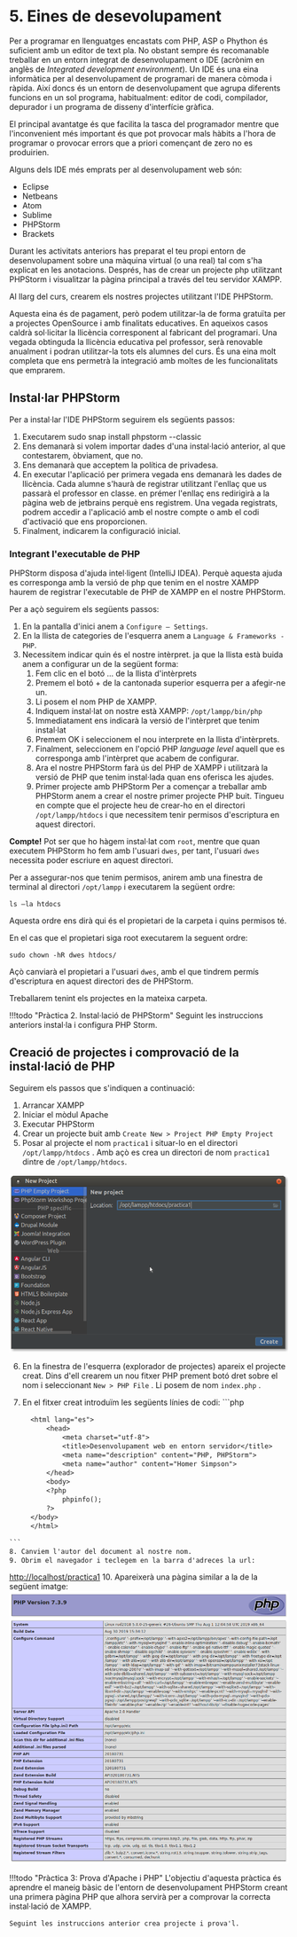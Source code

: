 # 5. Eines de desevolupament

Per a programar en llenguatges encastats com PHP, ASP o Phython és
suficient amb un editor de text pla. No obstant sempre és recomanable
treballar en un entorn integrat de desenvolupament o IDE (acrònim en
anglès de *Integrated development environment*). Un IDE és una eina
informàtica per al desenvolupament de programari de manera còmoda i
ràpida. Així doncs és un entorn de desenvolupament que agrupa diferents
funcions en un sol programa, habitualment: editor de codi, compilador,
depurador i un programa de disseny d'interfície gràfica.

El principal avantatge és que facilita la tasca del programador mentre
que l'inconvenient més important és que pot provocar mals hàbits a
l'hora de programar o provocar errors que a priori començant de zero no
es produirien.

Alguns dels IDE més emprats per al desenvolupament web són:

-   Eclipse
-   Netbeans
-   Atom
-   Sublime
-   PHPStorm
-   Brackets

Durant les activitats anteriors has preparat el teu propi entorn de
desenvolupament sobre una màquina virtual (o una real) tal com s'ha
explicat en les anotacions. Després, has de crear un projecte php
utilitzant PHPStorm i visualitzar la pàgina principal a través del teu
servidor XAMPP.

Al llarg del curs, crearem els nostres projectes utilitzant l'IDE PHPStorm.

Aquesta eina és de pagament, però podem utilitzar-la de forma gratuïta per a projectes OpenSource i amb finalitats educatives. En aqueixos
casos caldrà sol·licitar la llicència corresponent al fabricant del programari. Una vegada obtinguda la llicència educativa pel professor,
serà renovable anualment i podran utilitzar-la tots els alumnes del curs. És una eina molt completa que ens permetrà la integració amb
moltes de les funcionalitats que emprarem. 

## Instal·lar PHPStorm

Per a instal·lar l'IDE PHPStorm seguirem els següents passos:

1.  Executarem
    sudo snap install phpstorm --classic
2.  Ens demanarà si volem importar dades d'una instal·lació anterior,
    al que contestarem, òbviament, que no.
3.  Ens demanarà que acceptem la política de privadesa.
4.  En executar l'aplicació per primera vegada ens demanarà les dades
    de llicència. Cada alumne s'haurà de registrar utilitzant l'enllaç
    que us passarà el professor en classe. en prémer l'enllaç ens
    redirigirà a la pàgina web de jetbrains perquè ens registrem. Una
    vegada registrats, podrem accedir a l'aplicació amb el nostre
    compte o amb el codi d'activació que ens proporcionen.
5.  Finalment, indicarem la configuració inicial.

### Integrant l'executable de PHP

PHPStorm disposa d'ajuda intel·ligent (IntelliJ IDEA). Perquè aquesta
ajuda es corresponga amb la versió de php que tenim en el nostre XAMPP
haurem de registrar l'executable de PHP de XAMPP en el nostre PHPStorm.

Per a açò seguirem els següents passos:

1.  En la pantalla d'inici anem a `Configure – Settings`.
2.  En la llista de categories de l'esquerra anem a
    `Language & Frameworks - PHP`.
3.  Necessitem indicar quin és el nostre intèrpret. ja que la llista
    està buida anem a configurar un de la següent forma:
    1.  Fem clic en el botó \... de la llista d'intèrprets
    2.  Premem el botó + de la cantonada superior esquerra per a
        afegir-ne un.
    3.  Li posem el nom PHP de XAMPP.
    4.  Indiquem instal·lat on nostre està XAMPP: `/opt/lampp/bin/php`
    5.  Immediatament ens indicarà la versió de l'intèrpret que tenim
        instal·lat
    6.  Premem OK i seleccionem el nou interprete en la llista
        d'intèrprets.
    7.  Finalment, seleccionem en l'opció PHP *language level* aquell
        que es corresponga amb l'intèrpret que acabem de configurar.
    8.  Ara el nostre PHPStorm farà ús del PHP de XAMPP i utilitzarà la
        versió de PHP que tenim instal·lada quan ens oferisca les
        ajudes.
    9.  Primer projecte amb PHPStorm Per a començar a treballar amb
        PHPStorm anem a crear el nostre primer projecte PHP buit.
        Tingueu en compte que el projecte heu de crear-ho en el
        directori `/opt/lampp/htdocs` i que necessitem tenir permisos
        d'escriptura en aquest directori.

**Compte!** Pot ser que ho hàgem instal·lat com `root`, mentre que quan
executem PHPStorm ho fem amb l'usuari `dwes`, per tant, l'usuari
`dwes` necessita poder escriure en aquest directori.

Per a assegurar-nos que tenim permisos, anirem amb una finestra de
terminal al directori `/opt/lampp` i executarem la següent ordre:

```shell 
ls –la htdocs
```

Aquesta ordre ens dirà qui és el propietari de la carpeta i quins
permisos té.

En el cas que el propietari siga root executarem la seguent ordre:

```shell
sudo chown -hR dwes htdocs/
```

Açò canviarà el propietari a l'usuari `dwes`, amb el que tindrem permís
d'escriptura en aquest directori des de PHPStorm.

Treballarem tenint els projectes en la mateixa carpeta.

!!!todo "Pràctica 2. Instal·lació de PHPStorm"
    Seguint les instruccions anteriors instal·la i configura PHP Storm.



## Creació de projectes i comprovació de la instal·lació de PHP

Seguirem els passos que s'indiquen a continuació:

   1. Arrancar XAMPP
   2. Iniciar el mòdul Apache
   3. Executar PHPStorm
   4. Crear un projecte buit amb `Create New > Project PHP Empty Project`
   5. Posar al projecte el nom `practica1` i situar-lo en el directori
    `/opt/lampp/htdocs` . Amb açò es crea un directori de nom `practica1` dintre de `/opt/lampp/htdocs`.

   ![](assets/projecte.png)

   6. En la finestra de l'esquerra (explorador de projectes) apareix el projecte creat. Dins d'ell crearem un nou fitxer PHP prement botó dret
      sobre el nom i seleccionant `New > PHP File` . Li posem de nom `index.php` .

   7. En el fitxer creat introduïm les següents línies de codi:
    ```php
       <!doctype html>
            <html lang="es">
                <head>
                    <meta charset="utf-8">
                    <title>Desenvolupament web en entorn servidor</title>
                    <meta name="description" content="PHP, PHPStorm">
                    <meta name="author" content="Homer Simpson">
                </head>
                <body>
                <?php
                    phpinfo();
                ?>
            </body>
            </html>
    ```
    8. Canviem l'autor del document al nostre nom.
    9. Obrim el navegador i teclegem en la barra d'adreces la url:
<http://localhost/practica1>
    10. Apareixerà una pàgina similar a la de la següent imatge:
    ![](assets/phpinfo.png)

!!!todo "Pràctica 3: Prova d'Apache i PHP"
    L'objectiu d'aquesta pràctica és aprendre el maneig bàsic de l'entorn de desenvolupament PHPStorm creant una primera pàgina PHP que alhora servirà per a comprovar la correcta instal·lació de XAMPP.
    
    Seguint les instruccions anterior crea projecte i prova'l.
